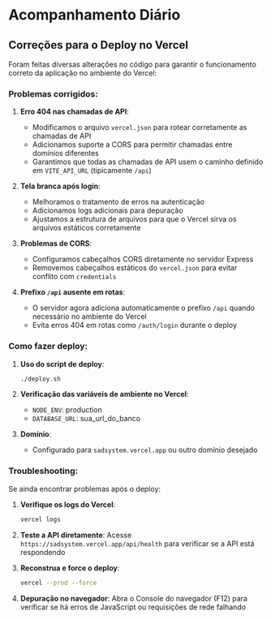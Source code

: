 # Acompanhamento Diário

## Correções para o Deploy no Vercel

Foram feitas diversas alterações no código para garantir o funcionamento correto da aplicação no ambiente do Vercel:

### Problemas corrigidos:

1. **Erro 404 nas chamadas de API**:
   - Modificamos o arquivo `vercel.json` para rotear corretamente as chamadas de API
   - Adicionamos suporte a CORS para permitir chamadas entre domínios diferentes
   - Garantimos que todas as chamadas de API usem o caminho definido em `VITE_API_URL` (tipicamente `/api`)

2. **Tela branca após login**:
   - Melhoramos o tratamento de erros na autenticação
   - Adicionamos logs adicionais para depuração
   - Ajustamos a estrutura de arquivos para que o Vercel sirva os arquivos estáticos corretamente

3. **Problemas de CORS**:
   - Configuramos cabeçalhos CORS diretamente no servidor Express
   - Removemos cabeçalhos estáticos do `vercel.json` para evitar conflito com `credentials`

4. **Prefixo `/api` ausente em rotas**:
   - O servidor agora adiciona automaticamente o prefixo `/api` quando necessário no ambiente do Vercel
   - Evita erros 404 em rotas como `/auth/login` durante o deploy

### Como fazer deploy:

1. **Uso do script de deploy**:
   ```bash
   ./deploy.sh
   ```

2. **Verificação das variáveis de ambiente no Vercel**:
   - `NODE_ENV`: production
   - `DATABASE_URL`: sua_url_do_banco

3. **Domínio**:
   - Configurado para `sadsystem.vercel.app` ou outro domínio desejado

### Troubleshooting:

Se ainda encontrar problemas após o deploy:

1. **Verifique os logs do Vercel**:
   ```bash
   vercel logs
   ```

2. **Teste a API diretamente**:
   Acesse `https://sadsystem.vercel.app/api/health` para verificar se a API está respondendo

3. **Reconstrua e force o deploy**:
   ```bash
   vercel --prod --force
   ```

4. **Depuração no navegador**:
   Abra o Console do navegador (F12) para verificar se há erros de JavaScript ou requisições de rede falhando
